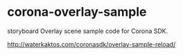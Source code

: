 corona-overlay-sample
=====================
storyboard Overlay scene sample code for Corona SDK.

http://waterkaktos.com/coronasdk/overlay-sample-reload/
